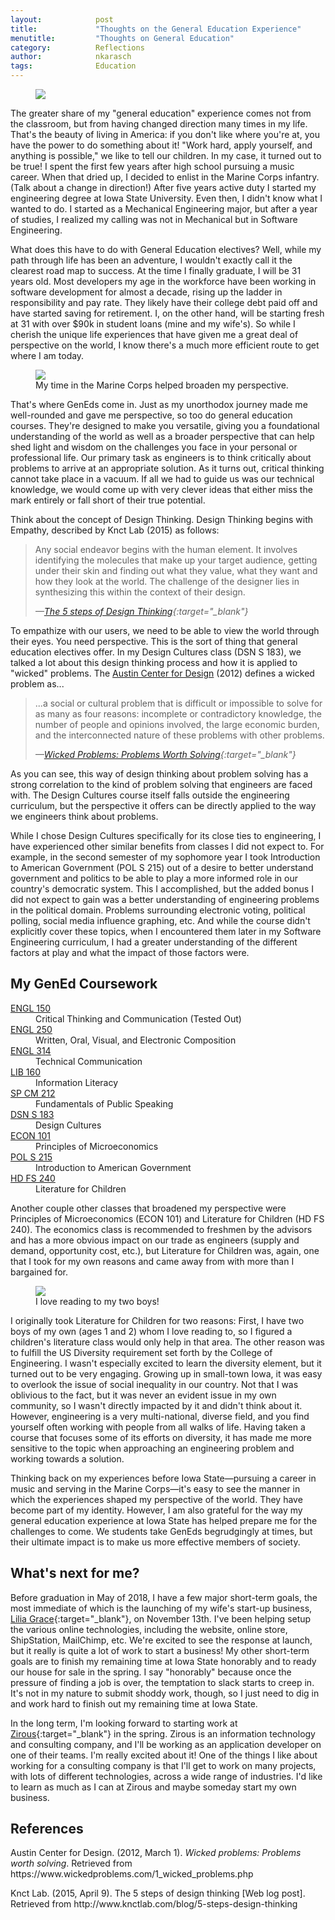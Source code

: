 ```yaml
---
layout:            post
title:             "Thoughts on the General Education Experience"
menutitle:         "Thoughts on General Education"
category:          Reflections
author:            nkarasch
tags:              Education
---
```


<figure>
   <img src="{{site.baseurl}}/assets/old_books.jpg"/>
</figure>

The greater share of my "general education" experience comes not
from the classroom, but from having changed direction many times
in my life. That's the beauty of living in America: if you don't
like where you're at, you have the power to do something about it!
"Work hard, apply yourself, and anything is possible," we like to
tell our children. In my case, it turned out to be true! I spent
the first few years after high school pursuing a music career.
When that dried up, I decided to enlist in the Marine Corps
infantry. (Talk about a change in direction!) After five years
active duty I started my engineering degree at Iowa State
University. Even then, I didn't know what I wanted to do. I
started as a Mechanical Engineering major, but after a year of
studies, I realized my calling was not in Mechanical but in
Software Engineering.

What does this have to do with General Education electives? Well,
while my path through life has been an adventure, I wouldn't
exactly call it the clearest road map to success. At the time I
finally graduate, I will be 31 years old. Most developers my
age in the workforce have been working in software development
for almost a decade, rising up the ladder in responsibility and
pay rate. They likely have their college debt paid off and have
started saving for retirement. I, on the other hand, will be
starting fresh at 31 with over $90k in student loans (mine and
my wife's). So while I cherish the unique life experiences that
have given me a great deal of perspective on the world, I know
there's a much more efficient route to get where I am today.

<aside>
   <figure class="left">
      <img src="{{ "/assets/marinecorps/afghanistan_construction.jpg#left" | absolute_url }}" />
	  <figcaption>My time in the Marine Corps helped broaden my perspective.</figcaption>
   </figure>
</aside>

That's where GenEds come in. Just as my unorthodox journey made
me well-rounded and gave me perspective, so too do general
education courses. They're designed to make you versatile,
giving you a foundational understanding of the world as well as
a broader perspective that can help shed light and wisdom on
the challenges you face in your personal or professional life.
Our primary task as engineers is to think critically about problems
to arrive at an appropriate solution. As it turns out, critical
thinking cannot take place in a vacuum. If all we had to guide us
was our technical knowledge, we would come up with very clever
ideas that either miss the mark entirely or fall short of their
true potential.

Think about the concept of Design Thinking. Design Thinking begins
with Empathy, described by Knct Lab (2015) as follows:

> Any social endeavor begins with the human element. It involves
> identifying the molecules that make up your target audience,
> getting under their skin and finding out what they value, what
> they want and how they look at the world. The challenge of the
> designer lies in synthesizing this within the context of their
> design.
>
> <cite>—[The 5 steps of Design Thinking](http://www.knctlab.com/blog/5-steps-design-thinking){:target="_blank"}</cite>

To empathize with our users, we need to be able to view the world through
their eyes. You need perspective. This is the sort of thing that general
education electives offer. In my Design Cultures class (DSN S 183),
we talked a lot about this
design thinking process and how it is applied to "wicked" problems.
The [Austin Center for Design](http://www.ac4d.com/) (2012) defines a wicked
problem as...

> ...a social or cultural problem that is difficult
> or impossible to solve for as many as four reasons: incomplete or
> contradictory knowledge, the number of people and opinions involved,
> the large economic burden, and the interconnected nature of these
> problems with other problems.
>
> <cite>—[Wicked Problems: Problems Worth Solving](https://www.wickedproblems.com/1_wicked_problems.php){:target="_blank"}</cite>

As you can see, this way of design thinking about problem solving has
a strong correlation to the kind of problem solving that engineers
are faced with. The Design Cultures course itself falls outside the
engineering curriculum, but the perspective it offers can be directly
applied to the way we engineers think about problems.

While I chose Design Cultures specifically for its close ties to
engineering, I have experienced other similar benefits from classes
I did not expect to. For example, in the second semester of my sophomore
year I took Introduction to American Government (POL S 215) out of a
desire to better understand government and politics to be able to play
a more informed role in our country's democratic system. This I accomplished,
but the added bonus I did not expect to gain was a better understanding
of engineering problems in the political domain. Problems surrounding
electronic voting, political polling, social media influence graphing,
etc. And while the course didn't explicitly cover these topics, when I
encountered them later in my Software Engineering curriculum, I had a
greater understanding of the different factors at play and what the
impact of those factors were.

<div class="md-card shadow">
    <div class="title icon-stats-bars2">
        <h2>My GenEd Coursework</h2>
    </div>
    <div class="content">
        <dl class="coursework">
            <dt><a href="http://catalog.iastate.edu/search/?P=ENGL%20150" target="_blank"> ENGL 150</a></dt>
            <dd>Critical Thinking and Communication (Tested Out)</dd>
            <dt><a href="http://catalog.iastate.edu/search/?P=ENGL%20250" target="_blank"> ENGL 250</a></dt>
            <dd>Written, Oral, Visual, and Electronic Composition</dd>
            <dt><a href="http://catalog.iastate.edu/search/?P=ENGL%20314" target="_blank"> ENGL 314</a></dt>
            <dd>Technical Communication</dd>
            <dt><a href="http://catalog.iastate.edu/search/?P=LIB%20160" target="_blank">  LIB 160</a></dt>
            <dd>Information Literacy</dd>
            <dt><a href="http://catalog.iastate.edu/search/?P=SP%20CM%20212" target="_blank">SP CM 212</a></dt>
            <dd>Fundamentals of Public Speaking</dd>
            <dt><a href="http://catalog.iastate.edu/search/?P=DSN%20S%20183" target="_blank">DSN S 183</a></dt>
            <dd>Design Cultures</dd>
            <dt><a href="http://catalog.iastate.edu/search/?P=ECON%20101" target="_blank"> ECON 101</a></dt>
            <dd>Principles of Microeconomics</dd>
            <dt><a href="http://catalog.iastate.edu/search/?P=POL%20S%20215" target="_blank">POL S 215</a></dt>
            <dd>Introduction to American Government</dd>
            <dt><a href="http://catalog.iastate.edu/search/?P=HD%20FS%20240" target="_blank">HD FS 240</a></dt>
            <dd>Literature for Children</dd>
        </dl>
    </div>
</div>


Another couple other classes that broadened my perspective were Principles
of Microeconomics (ECON 101) and Literature for Children (HD FS 240).
The economics class is recommended to freshmen by the advisors and
has a more obvious impact on our trade as engineers (supply and demand,
opportunity cost, etc.), but Literature for Children was, again, one
that I took for my own reasons and came away from with more than
I bargained for.

<aside>
   <figure class="right">
      <img src="{{ "/assets/reading_to_the_boys.jpg#right" | absolute_url }}" />
	  <figcaption>I love reading to my two boys!</figcaption>
   </figure>
</aside>

I originally took Literature for Children for two reasons: First, I have
two boys of my own (ages 1 and 2) whom I love reading to, so I figured
a children's literature class would only help in that area. The other
reason was to fulfill the US Diversity requirement set forth by the
College of Engineering. I wasn't especially excited to learn the diversity
element, but it turned out to be very engaging. Growing up in small-town
Iowa, it was easy to overlook the issue of social inequality in our country.
Not that I was oblivious to the fact, but it was never an evident issue
in my own community, so I wasn't directly impacted by it and didn't think
about it. However, engineering is a very multi-national, diverse field,
and you find yourself often working with people from all walks of life.
Having taken a course that focuses some of its efforts on diversity,
it has made me more sensitive to the topic when approaching an
engineering problem and working towards a solution.

Thinking back on my experiences before Iowa State—pursuing a career in
music and serving in the Marine Corps—it's easy to see the manner in which
the experiences shaped my perspective of the world. They have become part
of my identity. However, I am also grateful for the way my general
education experience at Iowa State has helped prepare me for the
challenges to come. We students take GenEds begrudgingly at times, but
their ultimate impact is to make us more effective members of society.


## What's next for me?

Before graduation in May of 2018, I have a few major short-term goals,
the most immediate of which is the launching of my wife's start-up
business, [Lilia Grace](http://www.lilia-grace.com/){:target="_blank"},
on November 13th. I've been helping setup the various online technologies,
including the website, online store, ShipStation, MailChimp, etc. We're
excited to see the response at launch, but it really is quite a lot of
work to start a business! My other short-term goals are to finish my
remaining time at Iowa State honorably and to ready our house for sale
in the spring. I say "honorably" because once the pressure of finding a
job is over, the temptation to slack starts to creep in. It's not in my
nature to submit shoddy work, though, so I just need to dig in and work
hard to finish out my remaining time at Iowa State.

In the long term, I'm looking forward to starting work at
[Zirous](https://www.zirous.com/){:target="_blank"} in the spring.
Zirous is an information technology and consulting company, and I'll
be working as an application developer on one of their teams. I'm
really excited about it! One of the things I like about working for
a consulting company is that I'll get to work on many projects, with
lots of different technologies, across a wide range of industries. I'd
like to learn as much as I can at Zirous and maybe someday start my
own business.


## References

<div class="in-container"><p class="hanging-indent">Austin Center for Design. (2012, March 1). <i>Wicked problems: Problems worth solving</i>. Retrieved from https://www.wickedproblems.com/1_wicked_problems.php</p></div>

<div class="in-container"><p class="hanging-indent">Knct Lab. (2015, April 9). The 5 steps of design thinking [Web log post]. Retrieved from http://www.knctlab.com/blog/5-steps-design-thinking</p></div>
